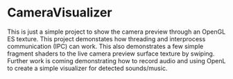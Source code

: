﻿# CameraVisualizer


This is just a simple project to show the camera preview through an OpenGL ES texture. This project demonstates how threading and interprocess communication (IPC) can work. This also demonstrates a few simple fragment shaders to the live camera preview surface texture by swiping. Further work is coming demonstrating how to record audio and using OpenL to create a simple visualizer for detected sounds/music.
